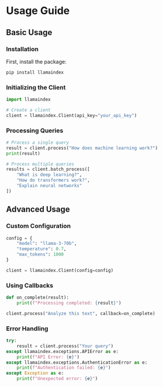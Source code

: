 # Usage Guide

## Basic Usage

### Installation

First, install the package:

```bash
pip install llamaindex
```

### Initializing the Client

```python
import llamaindex

# Create a client
client = llamaindex.Client(api_key="your_api_key")
```

### Processing Queries

```python
# Process a single query
result = client.process("How does machine learning work?")
print(result)

# Process multiple queries
results = client.batch_process([
    "What is deep learning?",
    "How do transformers work?",
    "Explain neural networks"
])
```

## Advanced Usage

### Custom Configuration

```python
config = {
    "model": "llama-3-70b",
    "temperature": 0.7,
    "max_tokens": 1000
}

client = llamaindex.Client(config=config)
```

### Using Callbacks

```python
def on_complete(result):
    print(f"Processing completed: {result}")

client.process("Analyze this text", callback=on_complete)
```

### Error Handling

```python
try:
    result = client.process("Your query")
except llamaindex.exceptions.APIError as e:
    print(f"API Error: {e}")
except llamaindex.exceptions.AuthenticationError as e:
    print(f"Authentication failed: {e}")
except Exception as e:
    print(f"Unexpected error: {e}")
```
